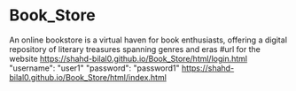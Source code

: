 # Book_Store
An online bookstore is a virtual haven for book enthusiasts, offering a digital repository of literary treasures spanning genres and eras
#url for the website
https://shahd-bilal0.github.io/Book_Store/html/login.html
"username": "user1"
"password": "password1"
https://shahd-bilal0.github.io/Book_Store/html/index.html
